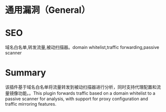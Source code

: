 # 通用漏洞（General）
# SEO
域名白名单,转发流量,被动扫描器。domain whitelist,traffic forwarding,passive scanner
# Summary
该插件基于域名白名单将流量转发到被动扫描器进行分析，同时支持代理配置和流量镜像功能。。This plugin forwards traffic based on a domain whitelist to a passive scanner for analysis, with support for proxy configuration and traffic mirroring features.
